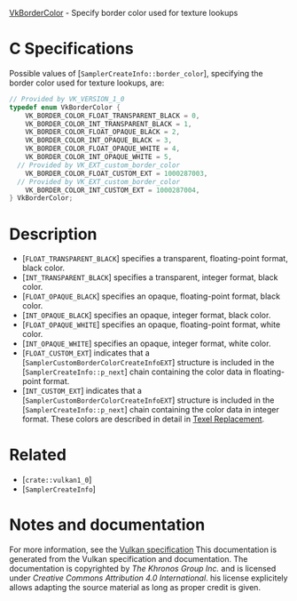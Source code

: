 [VkBorderColor](https://www.khronos.org/registry/vulkan/specs/1.3-extensions/man/html/VkBorderColor.html) - Specify border color used for texture lookups

# C Specifications
Possible values of [`SamplerCreateInfo::border_color`], specifying
the border color used for texture lookups, are:
```c
// Provided by VK_VERSION_1_0
typedef enum VkBorderColor {
    VK_BORDER_COLOR_FLOAT_TRANSPARENT_BLACK = 0,
    VK_BORDER_COLOR_INT_TRANSPARENT_BLACK = 1,
    VK_BORDER_COLOR_FLOAT_OPAQUE_BLACK = 2,
    VK_BORDER_COLOR_INT_OPAQUE_BLACK = 3,
    VK_BORDER_COLOR_FLOAT_OPAQUE_WHITE = 4,
    VK_BORDER_COLOR_INT_OPAQUE_WHITE = 5,
  // Provided by VK_EXT_custom_border_color
    VK_BORDER_COLOR_FLOAT_CUSTOM_EXT = 1000287003,
  // Provided by VK_EXT_custom_border_color
    VK_BORDER_COLOR_INT_CUSTOM_EXT = 1000287004,
} VkBorderColor;
```

# Description
- [`FLOAT_TRANSPARENT_BLACK`] specifies a transparent, floating-point format, black color.
- [`INT_TRANSPARENT_BLACK`] specifies a transparent, integer format, black color.
- [`FLOAT_OPAQUE_BLACK`] specifies an opaque, floating-point format, black color.
- [`INT_OPAQUE_BLACK`] specifies an opaque, integer format, black color.
- [`FLOAT_OPAQUE_WHITE`] specifies an opaque, floating-point format, white color.
- [`INT_OPAQUE_WHITE`] specifies an opaque, integer format, white color.
- [`FLOAT_CUSTOM_EXT`] indicates that a [`SamplerCustomBorderColorCreateInfoEXT`] structure is included in the [`SamplerCreateInfo::p_next`] chain containing the color data in floating-point format.
- [`INT_CUSTOM_EXT`] indicates that a [`SamplerCustomBorderColorCreateInfoEXT`] structure is included in the [`SamplerCreateInfo::p_next`] chain containing the color data in integer format.
These colors are described in detail in [Texel
Replacement](https://www.khronos.org/registry/vulkan/specs/1.3-extensions/html/vkspec.html#textures-texel-replacement).

# Related
- [`crate::vulkan1_0`]
- [`SamplerCreateInfo`]

# Notes and documentation
For more information, see the [Vulkan specification](https://www.khronos.org/registry/vulkan/specs/1.3-extensions/html/vkspec.html)
This documentation is generated from the Vulkan specification and documentation.
The documentation is copyrighted by *The Khronos Group Inc.* and is licensed under *Creative Commons Attribution 4.0 International*.
his license explicitely allows adapting the source material as long as proper credit is given.
        